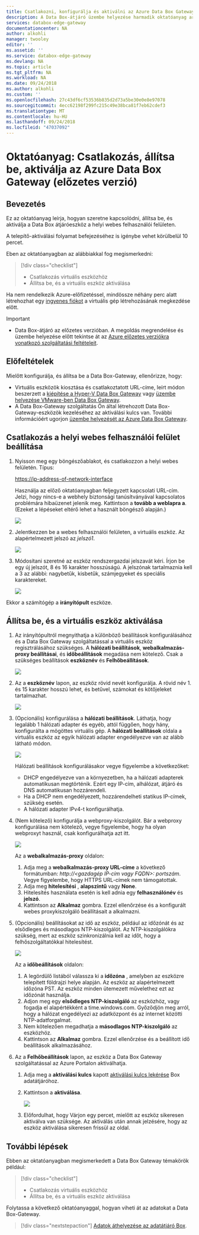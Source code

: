 ```yaml
---
title: Csatlakozni, konfigurálja és aktiválni az Azure Data Box Gateway az Azure Portalon |} A Microsoft Docs
description: A Data Box-átjáró üzembe helyezése harmadik oktatóanyag arra utasítja, hogy csatlakozzon, és állítsa be, és aktiválja a virtuális eszköz.
services: databox-edge-gateway
documentationcenter: NA
author: alkohli
manager: twooley
editor: ''
ms.assetid: ''
ms.service: databox-edge-gateway
ms.devlang: NA
ms.topic: article
ms.tgt_pltfrm: NA
ms.workload: NA
ms.date: 09/24/2018
ms.author: alkohli
ms.custom: ''
ms.openlocfilehash: 27c43df6cf53536b835d2d73a5be30e0e8e97078
ms.sourcegitcommit: 4ecc62198f299fc215c49e38bca81f7eb62cdef3
ms.translationtype: MT
ms.contentlocale: hu-HU
ms.lasthandoff: 09/24/2018
ms.locfileid: "47037092"
---
```

# <a name="tutorial-connect-set-up-activate-azure-data-box-gateway-preview"></a>Oktatóanyag: Csatlakozás, állítsa be, aktiválja az Azure Data Box Gateway (előzetes verzió) 

## <a name="introduction"></a>Bevezetés

Ez az oktatóanyag leírja, hogyan szeretne kapcsolódni, állítsa be, és aktiválja a Data Box átjáróeszköz a helyi webes felhasználói felületen. 

A telepítő-aktiválási folyamat befejezéséhez is igénybe vehet körülbelül 10 percet. 

Eben az oktatóanyagban az alábbiakkal fog megismerkedni:

> [!div class="checklist"]
> * Csatlakozás virtuális eszközhöz
> * Állítsa be, és a virtuális eszköz aktiválása

Ha nem rendelkezik Azure-előfizetéssel, mindössze néhány perc alatt létrehozhat egy [ingyenes fiókot](https://azure.microsoft.com/free/?WT.mc_id=A261C142F) a virtuális gép létrehozásának megkezdése előtt.


> [!IMPORTANT]
> - Data Box-átjáró az előzetes verzióban. A megoldás megrendelése és üzembe helyezése előtt tekintse át az [Azure előzetes verziókra vonatkozó szolgáltatási feltételeit](https://azure.microsoft.com/support/legal/preview-supplemental-terms/). 


## <a name="prerequisites"></a>Előfeltételek

Mielőtt konfigurálja, és állítsa be a Data Box-Gateway, ellenőrizze, hogy:

* Virtuális eszközök kiosztása és csatlakoztatott URL-címe, leírt módon beszerzett a [kiépítése a Hyper-V Data Box Gateway](data-box-gateway-deploy-provision-hyperv.md) vagy [üzembe helyezése VMware-ben Data Box Gateway](data-box-gateway-deploy-provision-vmware.md).
* A Data Box-Gateway szolgáltatás Ön által létrehozott Data Box-Gateway-eszközök kezeléséhez az aktiválási kulcs van. További információért ugorjon [üzembe helyezését az Azure Data Box Gateway](data-box-gateway-deploy-prep.md).

<!--* If this is the second or subsequent virtual device that you are registering with an existing StorSimple Device Manager service, you should have the service data encryption key. This key was generated when the first device was successfully registered with this service. If you have lost this key, see [Get the service data encryption key](storsimple-ova-web-ui-admin.md#get-the-service-data-encryption-key) for your Data Box Gateway.-->

## <a name="connect-to-the-local-web-ui-setup"></a>Csatlakozás a helyi webes felhasználói felület beállítása 

1. Nyisson meg egy böngészőablakot, és csatlakozzon a helyi webes felületén. Típus:
   
   [https://ip-address-of-network-interface](https://ip-address-of-network-interface)
   
   Használja az előző oktatóanyagban feljegyzett kapcsolati URL-cím. Jelzi, hogy nincs-e a webhely biztonsági tanúsítványával kapcsolatos problémára hibaüzenet jelenik meg. Kattintson a **tovább a weblapra a**. (Ezeket a lépéseket eltérő lehet a használt böngésző alapján.)
   
    ![](./media/data-box-gateway-deploy-connect-setup-activate/image2.png)

2. Jelentkezzen be a webes felhasználói felületen, a virtuális eszköz. Az alapértelmezett jelszó az *jelszó1*. 
   
    ![](./media/data-box-gateway-deploy-connect-setup-activate/image3.png)

3. Módosítani szeretné az eszköz rendszergazdai jelszavát kéri. Írjon be egy új jelszót, 8 és 16 karakter hosszúságú. A jelszónak tartalmaznia kell a 3 az alábbi: nagybetűk, kisbetűk, számjegyeket és speciális karaktereket.

    ![](./media/data-box-gateway-deploy-connect-setup-activate/image4.png)

Ekkor a számítógép a **irányítópult** eszköze.

## <a name="set-up-and-activate-the-virtual-device"></a>Állítsa be, és a virtuális eszköz aktiválása
 
1. Az irányítópultról megnyithatja a különböző beállítások konfigurálásához és a Data Box Gateway szolgáltatással a virtuális eszköz regisztrálásához szükséges. A **hálózati beállítások**, **webalkalmazás-proxy beállításai**, és **időbeállítások** megadása nem kötelező. Csak a szükséges beállítások **eszköznév** és **Felhőbeállítások**.
   
    ![](./media/data-box-gateway-deploy-connect-setup-activate/image5.png)

2. Az a **eszköznév** lapon, az eszköz rövid nevét konfigurálja. A rövid név 1. és 15 karakter hosszú lehet, és betűvel, számokat és kötőjeleket tartalmazhat.

    ![](./media/data-box-gateway-deploy-connect-setup-activate/image6.png)

3. (Opcionális) konfigurálása a **hálózati beállítások**. Láthatja, hogy legalább 1 hálózati adapter és egyéb, attól függően, hogy hány, konfigurálta a mögöttes virtuális gép. A **hálózati beállítások** oldala a virtuális eszköz az egyik hálózati adapter engedélyezve van az alább látható módon.
    
    ![](./media/data-box-gateway-deploy-connect-setup-activate/image7.png)
   
    Hálózati beállítások konfigurálásakor vegye figyelembe a következőket:

    - DHCP engedélyezve van a környezetben, ha a hálózati adapterek automatikusan megtörténik. Ezért egy IP-cím, alhálózat, átjáró és DNS automatikusan hozzárendeli.
    - Ha a DHCP nem engedélyezett, hozzárendelheti statikus IP-címek, szükség esetén.
    - A hálózati adapter IPv4-t konfigurálhatja.
   
4. (Nem kötelező) konfigurálja a webproxy-kiszolgálót. Bár a webproxy konfigurálása nem kötelező, vegye figyelembe, hogy ha olyan webproxyt használ, csak konfigurálhatja azt itt.
   
   ![](./media/data-box-gateway-deploy-connect-setup-activate/image8.png)
   
   Az a **webalkalmazás-proxy** oldalon:
   
   1. Adja meg a **webalkalmazás-proxy URL-címe** a következő formátumban: *http://&lt;gazdagép IP-cím vagy FQDN&gt;: portszám*. Vegye figyelembe, hogy HTTPS URL-címek nem támogatottak.
   2. Adja meg **hitelesítési** , **alapszintű** vagy **None**.
   3. Hitelesítés használata esetén is kell adnia egy **felhasználónév** és **jelszó**.
   4. Kattintson az **Alkalmaz** gombra. Ezzel ellenőrzése és a konfigurált webes proxykiszolgáló beállításait a alkalmazni.

5. (Opcionális) beállításokat az idő az eszköz, például az időzónát és az elsődleges és másodlagos NTP-kiszolgálót. Az NTP-kiszolgálókra szükség, mert az eszköz szinkronizálnia kell az időt, hogy a felhőszolgáltatókkal hitelesítést.
    
    ![](./media/data-box-gateway-deploy-connect-setup-activate/image9.png)
    
    Az a **időbeállítások** oldalon:
    
    1. A legördülő listából válassza ki a **időzóna** , amelyben az eszközre telepített földrajzi helye alapján. Az eszköz az alapértelmezett időzóna PST. Az eszköz minden ütemezett művelethez ezt az időzónát használja.
    2. Adjon meg egy **elsődleges NTP-kiszolgáló** az eszközhöz, vagy fogadja el alapértékként a time.windows.com. Győződjön meg arról, hogy a hálózat engedélyezi az adatközpont és az internet közötti NTP-adatforgalmat.
    3. Nem kötelezően megadhatja a **másodlagos NTP-kiszolgáló** az eszközhöz.
    4. Kattintson az **Alkalmaz** gombra. Ezzel ellenőrzése és a beállított idő beállítások alkalmazásához.

6. Az a **Felhőbeállítások** lapon, az eszköz a Data Box Gateway szolgáltatással az Azure Portalon aktiválhatja.
    
    1. Adja meg a **aktiválási kulcs** kapott [aktiválási kulcs lekérése](data-box-gateway-deploy-prep.md#get-the-activation-key) Box adatátjáróhoz.

    2. Kattintson a **aktiválása**. 
       
         ![](./media/data-box-gateway-deploy-connect-setup-activate/image10.png)
    
    3. Előfordulhat, hogy Várjon egy percet, mielőtt az eszköz sikeresen aktiválva van szüksége. Az aktiválás után annak jelzésére, hogy az eszköz aktiválása sikeresen frissül az oldal.


## <a name="next-steps"></a>További lépések

Ebben az oktatóanyagban megismerkedett a Data Box Gateway témakörök például:

> [!div class="checklist"]
> * Csatlakozás virtuális eszközhöz
> * Állítsa be, és a virtuális eszköz aktiválása


Folytassa a következő oktatóanyaggal, hogyan viheti át az adatokat a Data Box-Gateway.

> [!div class="nextstepaction"]
> [Adatok áthelyezése az adatátjáró Box](./data-box-gateway-deploy-add-shares.md).
